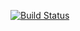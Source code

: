 [![Build Status](https://travis-ci.org/GregorioDiStefano/http-file-sharing.svg?branch=master)](https://travis-ci.org/GregorioDiStefano/http-file-sharing)
